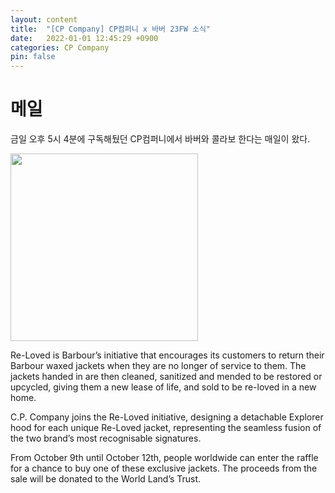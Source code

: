 ```yaml
---
layout: content
title:  "[CP Company] CP컴퍼니 x 바버 23FW 소식"
date:   2022-01-01 12:45:29 +0900
categories: CP Company
pin: false
---
```




# 메일
금일 오후 5시 4분에 구독해뒀던 CP컴퍼니에서 바버와 콜라보 한다는 매일이 왔다. 

<img src="/img/blogimg/Diery/20231005xBarbour.jpg" style="height:300px">

Re-Loved is Barbour’s initiative that encourages its customers to return their Barbour waxed jackets when they are no longer of service to them. The jackets handed in are then cleaned, sanitized and mended to be restored or upcycled, giving them a new lease of life, and sold to be re-loved in a new home.

C.P. Company joins the Re-Loved initiative, designing a detachable Explorer hood for each unique Re-Loved jacket, representing the seamless fusion of the two brand’s most recognisable signatures.

From October 9th until October 12th, people worldwide can enter the raffle for a chance to buy one of these exclusive jackets. The proceeds from the sale will be donated to the World Land’s Trust.

